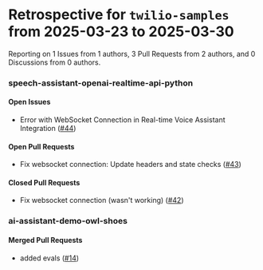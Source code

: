 # Retrospective for `twilio-samples` from 2025-03-23 to 2025-03-30

Reporting on 1 Issues from 1 authors, 3 Pull Requests from 2 authors, and 0 Discussions from 0 authors.


### speech-assistant-openai-realtime-api-python

#### Open Issues

- Error with WebSocket Connection in Real-time Voice Assistant Integration ([#44](https://github.com/twilio-samples/speech-assistant-openai-realtime-api-python/issues/44))

#### Open Pull Requests

- Fix websocket connection: Update headers and state checks ([#43](https://github.com/twilio-samples/speech-assistant-openai-realtime-api-python/pull/43))

#### Closed Pull Requests

- Fix websocket connection (wasn't working) ([#42](https://github.com/twilio-samples/speech-assistant-openai-realtime-api-python/pull/42))

### ai-assistant-demo-owl-shoes

#### Merged Pull Requests

- added evals ([#14](https://github.com/twilio-samples/ai-assistant-demo-owl-shoes/pull/14))